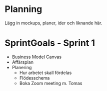# Planning
Lägg in mockups, planer, ider och liknande här.

# SprintGoals - Sprint 1

- Business Model Canvas
- Affärsplan 
- Planering
  - Hur arbetet skall fördelas 
  - Flödesschema 
  - Boka Zoom meeting m. Tomas 
  
  
